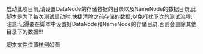 
启动此项目前,请设置DataNode的存储数据的目录以及NameNode的数据目录,此脚本是为了每次测试启动时,快捷清除之前存储的数据,以免打扰下次的测试流程;
注意:记得要在脚本中设置好DataNode和NameNode的存储目录,否则会删除其他目录下的数据!!!

[脚本文件位置样例如图](./img.png)